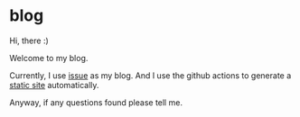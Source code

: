 # blog

Hi, there :)

Welcome to my blog.

Currently, I use [issue](https://github.com/xianshenglu/blog/issues) as my blog. And I use the github actions to generate a [static site](https://xianshenglu.github.io/blog/) automatically.

Anyway, if any questions found please tell me.
